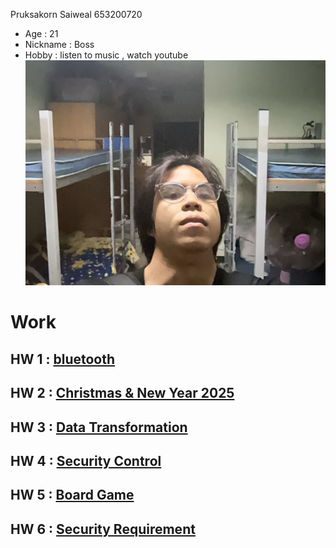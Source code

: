 Pruksakorn Saiweal 653200720

- Age : 21
- Nickname : Boss
- Hobby : listen to music , watch youtube
![Boss](/Image/IMG_1888.jpeg)

# Work

## HW 1 : [bluetooth](https://zozimboii.github.io/bluetooth)

## HW 2 : [Christmas & New Year 2025](https://zozimboii.github.io/Christmas_&_New_Year_2025)

## HW 3 : [Data Transformation](https://zozimboii.github.io/data-transformation)

## HW 4 : [Security Control](https://zozimboii.github.io/security-control)

## HW 5 : [Board Game](https://zozimboii.github.io/board-game)

## HW 6 : [Security Requirement](https://zozimboii.github.io/security-requirement)
